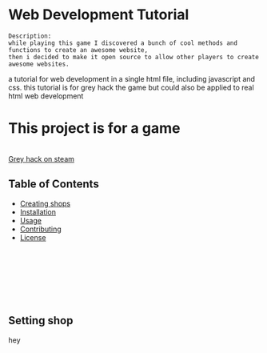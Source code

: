 # Web Development Tutorial
```
Description:
while playing this game I discovered a bunch of cool methods and functions to create an awesome website,
then i decided to make it open source to allow other players to create awesome websites.
```
a tutorial for web development in a single html file, including javascript and css. this tutorial is for grey hack the game but could also be applied to real html web development
# This project is for a game
<br>[Grey hack on steam](https://store.steampowered.com/app/605230/Grey_Hack/)
## Table of Contents

- [Creating shops](##Setting-shop)
- [Installation](#installation)
- [Usage](#usage)
- [Contributing](#contributing)
- [License](#license)

<br><br><br><br><br><br>


## Setting shop
hey
